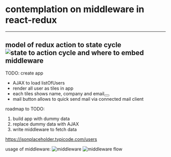 # contemplation on middleware in react-redux
---
model of redux action to state cycle
![state to action cycle](http://i.imgur.com/U0sRiFd.png)
and where to embed middleware
---
TODO: create app
- AJAX to load listOfUsers
- render all user as tiles in app
- each tiles shows name, company and email<button>
- mail button allows to quick send mail via connected mail client

roadmap to TODO:
1. build app with dummy data
2. replace dummy data with AJAX
3. write middleware to fetch data

https://jsonplaceholder.typicode.com/users

usage of middleware:
![middleware](http://i.imgur.com/T1kKJan.png)
![middleware flow](http://i.imgur.com/iFJe1WG.png)
